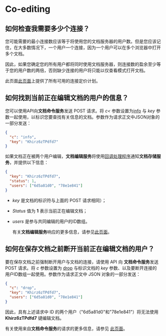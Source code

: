 ﻿---
sidebar_position: -8
---

# Co-editing

## 如何检查我需要多少个连接？

您可能需要的最小连接数应该等于将使用您的文档服务器的用户数。但是您应该记住，在大多数情况下，一个用户一个连接，因为一个用户可以在多个浏览器中打开多个文档。

因此，如果您确定您的所有用户都将同时使用文档服务器，则连接数的盈余至少等于您的用户数的两倍，否则缺少连接的用户将只能以仅查看模式打开文档。

此页面[此页面](https://www.onlyoffice.com/integration-edition-prices.aspx)上提供了所有可用的连接定价计划。

## 如何找到当前正在编辑文档的用户的信息？

您可以使用API向**文档命令服务**发送 POST 请求。将 *c<* 参数设置为[info](../../additional-api/command-service/info.md) 与 *key* 参数一起使用，以标识您要查找有关信息的文档。参数作为请求正文中JSON对象的一部分发送：

  ``` json
  {
    "c": "info",
    "key": "Khirz6zTPdfd7"
  }
  ```

如果文档正在被两个用户编辑，**文档编辑服务**将使用[回调处理程序](../../usage-api/callback-handler.md)通知**文档存储服务**，并提供以下信息：

  ``` json
  {
    "key": "Khirz6zTPdfd7",
    "status": 1,
    "users": ["6d5a81d0", "78e1e841"]
  }
  ```

- *key* 是文档的标识符与上面的 POST 请求相同）；

- *Status* 值为 **1** 表示当前正在编辑文档；

- *users* 是参与共同编辑的用户的ID数组。

  有关**文档编辑服务**响应的更多信息，请参见[此页面](../../usage-api/callback-handler.md)。

## 如何在保存文档之前断开当前正在编辑文档的用户？

要在保存文档之前强制断开用户与文档的连接，请使用 API 向 **文档命令服务**发送 POST 请求。将 *c* 参数设置为 [drop](../../additional-api/command-service/drop.md) 与标识文档的 *key* 参数、以及要断开连接的用户ID数组一起使用。参数作为请求正文中 JSON 对象的一部分发送：

  ``` json
  {
    "c": "drop",
    "key": "Khirz6zTPdfd7",
    "users": ["6d5a81d0", "78e1e841"]
  }
  ```

因此，具有上述请求中 ID 的两个用户（"6d5a81d0"和"78e1e841"）将无法使用 **Khirz6zTPdfd7** 键编辑文档。

有关使用来自**文档命令服务**的请求的更多信息，请参见 [此页面](../../additional-api/command-service/command-service.md)。
